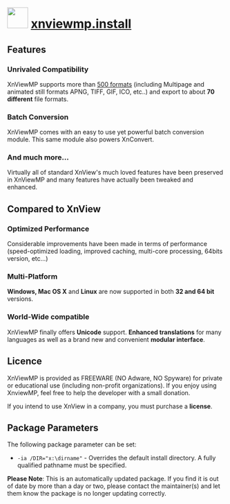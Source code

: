 # <img src="http://www.xnview.com/assets/img/app-xnviewmp-512.png" width="48" height="48"/> [xnviewmp.install](https://chocolatey.org/packages/xnviewmp.install)

## Features
### Unrivaled Compatibility
XnViewMP supports more than [500 formats](http://www.xnview.com/en/xnviewmp/#formats)
(including Multipage and animated still formats APNG, TIFF, GIF, ICO, etc..) and export to about **70 different** file formats.

### Batch Conversion
XnViewMP comes with an easy to use yet powerful batch conversion module. This same module also powers XnConvert.

### And much more...
Virtually all of standard XnView's much loved features have been preserved in XnViewMP and many features have actually been tweaked and enhanced.

## Compared to XnView
### Optimized Performance
Considerable improvements have been made in terms of performance (speed-optimized loading, improved caching, multi-core processing, 64bits version, etc...)

### Multi-Platform
**Windows, Mac OS X** and **Linux** are now supported in both **32 and 64 bit** versions.

### World-Wide compatible
XnViewMP finally offers **Unicode** support. **Enhanced translations** for many languages as well as a brand new and convenient **modular interface**.

## Licence
XnViewMP is provided as FREEWARE (NO Adware, NO Spyware) for private or educational use (including non-profit organizations). If you enjoy using XnviewMP, feel free to help the developer with a small donation.

If you intend to use XnView in a company, you must purchase a **license**.

## Package Parameters
The following package parameter can be set:

* `-ia /DIR="x:\dirname"` - Overrides the default install directory. A fully qualified pathname must be specified.

**Please Note**: This is an automatically updated package. If you find it is out of date by more than a day or two, please contact the maintainer(s) and let them know the package is no longer updating correctly.
